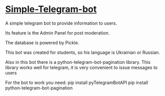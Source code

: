 # [Simple-Telegram-bot](https://github.com/P1eko/Simple-Telegram-bot)

A simple telegram bot to provide information to users.

Its feature is the Admin Panel for post moderation.

The database is powered by Pickle.

This bot was created for students, so his language is Ukrainian or Russian.

Also in this bot there is a python-telegram-bot-pagination library. This library works well for telegram, it is very convenient to issue messages to users

For the bot to work you need:
pip install pyTelegramBotAPI
pip install python-telegram-bot-pagination
